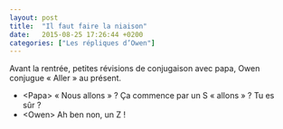 ```yaml
---
layout: post
title:  "Il faut faire la niaison"
date:   2015-08-25 17:26:44 +0200
categories: ["Les répliques d’Owen"]
---
```


Avant la rentrée, petites révisions de conjugaison avec papa, Owen conjugue « Aller » au présent.

-   \<Papa\> « Nous allons » ? Ça commence par un S « allons » ? Tu es sûr ?
-   \<Owen\> Ah ben non, un Z !

